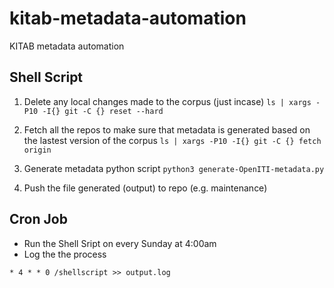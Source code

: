 # kitab-metadata-automation
KITAB metadata automation

## Shell Script
1) Delete any local changes made to the corpus (just incase) 
``ls | xargs -P10 -I{} git -C {} reset --hard ``

2) Fetch all the repos to make sure that metadata is generated based on the lastest version of the corpus
``ls | xargs -P10 -I{} git -C {} fetch origin ``

3) Generate metadata python script
``python3 generate-OpenITI-metadata.py``

4) Push the file generated (output) to repo (e.g. maintenance)


## Cron Job
- Run the Shell Sript on every Sunday at 4:00am
- Log the the process


``* 4 * * 0 /shellscript >> output.log``
